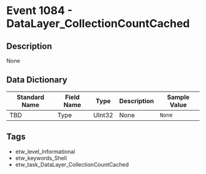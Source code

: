 # Event 1084 - DataLayer_CollectionCountCached

## Description
None

## Data Dictionary
|Standard Name|Field Name|Type|Description|Sample Value|
|---|---|---|---|---|
|TBD|Type|UInt32|None|`None`|

## Tags
* etw_level_Informational
* etw_keywords_Shell
* etw_task_DataLayer_CollectionCountCached